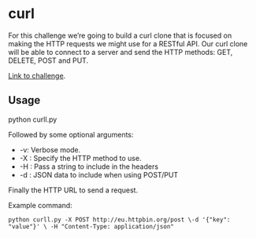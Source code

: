 # curl

For this challenge we’re going to build a curl clone that is focused on making the HTTP requests we might use for a RESTful API. Our curl clone will be able to connect to a server and send the HTTP methods: GET, DELETE, POST and PUT.
  
[Link to challenge](https://codingchallenges.fyi/challenges/challenge-curl).


## Usage
python curll.py

Followed by some optional arguments:
- -v: Verbose mode.
- -X <method>: Specify the HTTP method to use.
- -H <header-option>: Pass a string to include in the headers
- -d <data>: JSON data to include when using POST/PUT

Finally the HTTP URL to send a request.

Example command:

```python curll.py -X POST http://eu.httpbin.org/post \-d '{"key": "value"}' \ -H "Content-Type: application/json"```